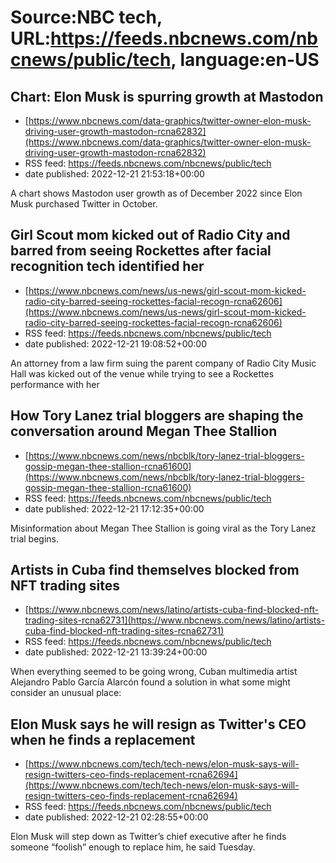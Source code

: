 # Source:NBC tech, URL:https://feeds.nbcnews.com/nbcnews/public/tech, language:en-US

## Chart: Elon Musk is spurring growth at Mastodon
 - [https://www.nbcnews.com/data-graphics/twitter-owner-elon-musk-driving-user-growth-mastodon-rcna62832](https://www.nbcnews.com/data-graphics/twitter-owner-elon-musk-driving-user-growth-mastodon-rcna62832)
 - RSS feed: https://feeds.nbcnews.com/nbcnews/public/tech
 - date published: 2022-12-21 21:53:18+00:00

A chart shows Mastodon user growth as of December 2022 since Elon Musk purchased Twitter in October.

## Girl Scout mom kicked out of Radio City and barred from seeing Rockettes after facial recognition tech identified her
 - [https://www.nbcnews.com/news/us-news/girl-scout-mom-kicked-radio-city-barred-seeing-rockettes-facial-recogn-rcna62606](https://www.nbcnews.com/news/us-news/girl-scout-mom-kicked-radio-city-barred-seeing-rockettes-facial-recogn-rcna62606)
 - RSS feed: https://feeds.nbcnews.com/nbcnews/public/tech
 - date published: 2022-12-21 19:08:52+00:00

An attorney from a law firm suing the parent company of Radio City Music Hall was kicked out of the venue while trying to see a Rockettes performance with her

## How Tory Lanez trial bloggers are shaping the conversation around Megan Thee Stallion
 - [https://www.nbcnews.com/news/nbcblk/tory-lanez-trial-bloggers-gossip-megan-thee-stallion-rcna61600](https://www.nbcnews.com/news/nbcblk/tory-lanez-trial-bloggers-gossip-megan-thee-stallion-rcna61600)
 - RSS feed: https://feeds.nbcnews.com/nbcnews/public/tech
 - date published: 2022-12-21 17:12:35+00:00

Misinformation about Megan Thee Stallion is going viral as the Tory Lanez trial begins.

## Artists in Cuba find themselves blocked   from NFT trading sites
 - [https://www.nbcnews.com/news/latino/artists-cuba-find-blocked-nft-trading-sites-rcna62731](https://www.nbcnews.com/news/latino/artists-cuba-find-blocked-nft-trading-sites-rcna62731)
 - RSS feed: https://feeds.nbcnews.com/nbcnews/public/tech
 - date published: 2022-12-21 13:39:24+00:00

When everything seemed to be going wrong, Cuban multimedia artist Alejandro Pablo García Alarcón found a solution in what some might consider an unusual place:

## Elon Musk says he will resign as Twitter's CEO when he finds a replacement
 - [https://www.nbcnews.com/tech/tech-news/elon-musk-says-will-resign-twitters-ceo-finds-replacement-rcna62694](https://www.nbcnews.com/tech/tech-news/elon-musk-says-will-resign-twitters-ceo-finds-replacement-rcna62694)
 - RSS feed: https://feeds.nbcnews.com/nbcnews/public/tech
 - date published: 2022-12-21 02:28:55+00:00

Elon Musk will step down as Twitter’s chief executive after he finds someone “foolish” enough to replace him, he said Tuesday.


